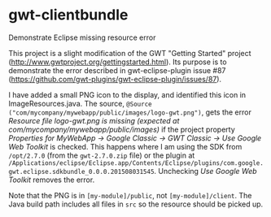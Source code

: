 # gwt-clientbundle
Demonstrate Eclipse missing resource error

This project is a slight modification of the GWT "Getting Started" project (http://www.gwtproject.org/gettingstarted.html). Its purpose is to demonstrate the error described in gwt-eclipse-plugin issue #87 (https://github.com/gwt-plugins/gwt-eclipse-plugin/issues/87).

I have added a small PNG icon to the display, and identified this icon in ImageResources.java. The source, `@Source ("com/mycompany/mywebapp/public/images/logo-gwt.png")`, gets the error *Resource file logo-gwt.png is missing (expected at com/mycompany/mywebapp/public/images)* if the project property *Properties for MyWebApp -> Google Classic -> GWT Classic -> Use Google Web Toolkit* is checked. This happens where I am using the SDK from `/opt/2.7.0` (from the `gwt-2.7.0.zip` file) or the plugin at `/Applications/eclipse/Eclipse.app/Contents/Eclipse/plugins/com.google.gwt.eclipse.sdkbundle_0.0.0.201508031545`. Unchecking *Use Google Web Toolkit* removes the error.

Note that the PNG is in `[my-module]/public`, not `[my-module]/client`. The Java build path includes all files in `src` so the resource should be picked up.
